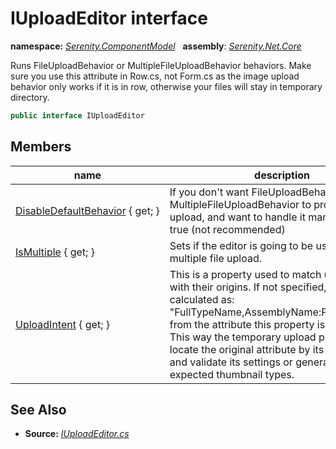 # IUploadEditor interface
**namespace:** *[Serenity.ComponentModel](../README.md#serenity.componentmodel-namespace)*   **assembly**: *[Serenity.Net.Core](../README.md)*

Runs FileUploadBehavior or MultipleFileUploadBehavior behaviors. Make sure you use this attribute in Row.cs, not Form.cs as the image upload behavior only works if it is in row, otherwise your files will stay in temporary directory.

```csharp
public interface IUploadEditor
```

## Members

| name | description |
| --- | --- |
| [DisableDefaultBehavior](IUploadEditor/DisableDefaultBehavior.md) { get; } | If you don't want FileUploadBehavior / MultipleFileUploadBehavior to process this upload, and want to handle it manually, set to true (not recommended) |
| [IsMultiple](IUploadEditor/IsMultiple.md) { get; } | Sets if the editor is going to be used for multiple file upload. |
| [UploadIntent](IUploadEditor/UploadIntent.md) { get; } | This is a property used to match uploaded files with their origins. If not specified, will be calculated as: "FullTypeName,AssemblyName:PropertyName" from the attribute this property is placed on. This way the temporary upload processor can locate the original attribute by its type name and validate its settings or generate the expected thumbnail types. |

## See Also

* **Source:** *[IUploadEditor.cs](https://github.com/serenity-is/Serenity/blob/master/src/Serenity.Net.Core/ComponentModel/Upload/IUploadEditor.cs)*